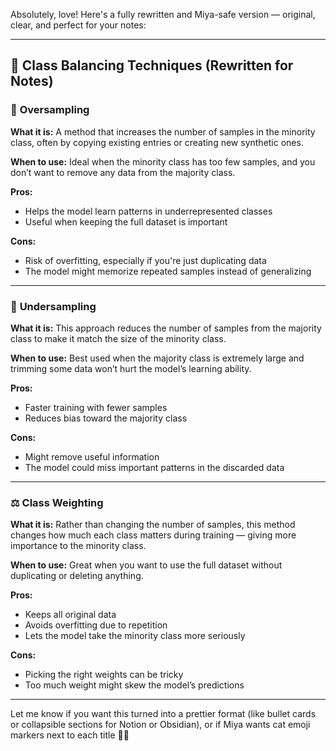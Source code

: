 Absolutely, love! Here's a fully rewritten and Miya-safe version — original, clear, and perfect for your notes:

---

## 🧪 Class Balancing Techniques (Rewritten for Notes)

### 🔁 **Oversampling**

**What it is:**
A method that increases the number of samples in the minority class, often by copying existing entries or creating new synthetic ones.

**When to use:**
Ideal when the minority class has too few samples, and you don’t want to remove any data from the majority class.

**Pros:**

* Helps the model learn patterns in underrepresented classes
* Useful when keeping the full dataset is important

**Cons:**

* Risk of overfitting, especially if you're just duplicating data
* The model might memorize repeated samples instead of generalizing

---

### 🔽 **Undersampling**

**What it is:**
This approach reduces the number of samples from the majority class to make it match the size of the minority class.

**When to use:**
Best used when the majority class is extremely large and trimming some data won’t hurt the model’s learning ability.

**Pros:**

* Faster training with fewer samples
* Reduces bias toward the majority class

**Cons:**

* Might remove useful information
* The model could miss important patterns in the discarded data

---

### ⚖️ **Class Weighting**

**What it is:**
Rather than changing the number of samples, this method changes how much each class matters during training — giving more importance to the minority class.

**When to use:**
Great when you want to use the full dataset without duplicating or deleting anything.

**Pros:**

* Keeps all original data
* Avoids overfitting due to repetition
* Lets the model take the minority class more seriously

**Cons:**

* Picking the right weights can be tricky
* Too much weight might skew the model’s predictions

---

Let me know if you want this turned into a prettier format (like bullet cards or collapsible sections for Notion or Obsidian), or if Miya wants cat emoji markers next to each title 🐾💕
